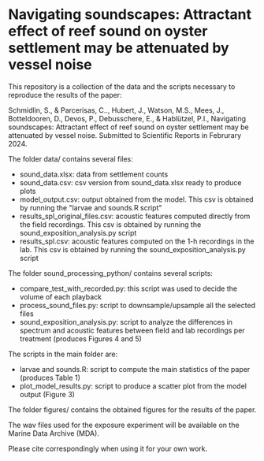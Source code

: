 # Navigating soundscapes: Attractant effect of reef sound on oyster settlement may be attenuated by vessel noise

This repository is a collection of the data and the scripts necessary to reproduce the results of the paper: 

Schmidlin, S., & Parcerisas, C.., Hubert, J.,  Watson, M.S., Mees, J., Botteldooren, D., Devos,  P., 
Debusschere, E., & Hablützel, P.I., Navigating soundscapes: Attractant effect of reef sound on oyster 
settlement may be attenuated by vessel noise. Submitted to Scientific Reports in Februrary 2024.

The folder data/ contains several files: 
* sound_data.xlsx: data from settlement counts
* sound_data.csv: csv version from sound_data.xlsx ready to produce plots 
* model_output.csv: output obtained from the model. This csv is obtained by running the "larvae and sounds.R script"
* results_spl_original_files.csv: acoustic features computed directly from the field recordings. This csv is obtained 
by running the sound_exposition_analysis.py script
* results_spl.csv: acoustic features computed on the 1-h recordings in the lab. 
This csv is obtained by running the sound_exposition_analysis.py script

The folder sound_processing_python/ contains several scripts: 
* compare_test_with_recorded.py: this script was used to decide the volume of each playback
* process_sound_files.py: script to downsample/upsample all the selected files 
* sound_exposition_analysis.py: script to analyze the differences in spectrum and acoustic features between field and 
lab recordings per treatment (produces Figures 4 and 5)


The scripts in the main folder are: 
* larvae and sounds.R: script to compute the main statistics of the paper (produces Table 1)
* plot_model_results.py: script to produce a scatter plot from the model output (Figure 3)


The folder figures/ contains the obtained figures for the results of the paper.

The wav files used for the exposure experiment will be available on the Marine Data Archive (MDA). 

Please cite correspondingly when using it for your own work. 

